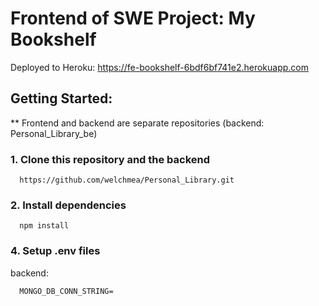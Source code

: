 # Frontend of SWE Project: My Bookshelf

Deployed to Heroku: https://fe-bookshelf-6bdf6bf741e2.herokuapp.com

## Getting Started: 

** Frontend and backend are separate repositories (backend: Personal_Library_be)

### 1. Clone this repository and the backend

      https://github.com/welchmea/Personal_Library.git
      
### 2. Install dependencies

      npm install    
      
### 4. Setup .env files

backend:

      MONGO_DB_CONN_STRING=
   




